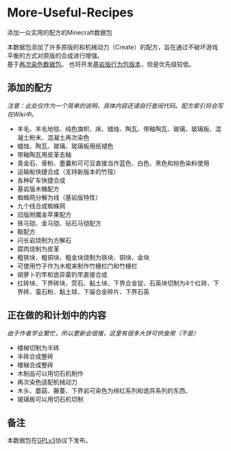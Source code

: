 # More-Useful-Recipes

添加一众实用的配方的Minecraft数据包  

本数据包添加了许多原版的和机械动力（Create）的配方，旨在通过不破坏游戏平衡的方式对原版的合成进行增强。  
基于[再次染色数据包](https://github.com/RainStar7981/Secondary-Dyeing-Data-Pack)。
也将开发[基岩版行为包版本](https://github.com/RainStar7981/More-Useful-Recipes-Behavior-Pack)，但是优先级较低。  

## 添加的配方

*注意：此处仅作为一个简单的说明，具体内容还请自行查阅代码。配方索引将会写在Wiki中。*  

- 羊毛、羊毛地毯、纯色旗帜、床、蜡烛、陶瓦、带釉陶瓦、玻璃、玻璃板、混凝土粉末、混凝土再次染色
- 蜡烛、陶瓦、玻璃、玻璃板用纸褪色
- 带釉陶瓦用皮革去釉
- 青金石、骨粉、墨囊和可可豆直接当作蓝色、白色、黑色和棕色染料使用
- 运输船快捷合成（支持新版本的竹筏）
- 各种矿车快捷合成
- 基岩版木桶配方
- 蜘蛛网分解为线（基岩版特性）
- 九个线合成蜘蛛网
- 旧版附魔金苹果配方
- 铁马铠、金马铠、钻石马铠配方
- 鞍配方
- 闪长岩烧制为方解石
- 腐肉烧制为皮革
- 粗铁块、粗铜块、粗金块烧制为铁块、铜块、金块
- 可使用竹子作为木棍来制作竹栅栏门和竹栅栏
- 胡萝卜钓竿和诡异菌钓竿直接合成
- 红砖块、下界砖块、荧石、黏土块、下界合金锭、石英块切制为4个红砖、下界砖、萤石粉、黏土球、下届合金碎片、下界石英


## 正在做的和计划中的内容

*由于作者学业繁忙，所以更新会很慢，这里有很多大饼可供食用（不是）*

- 楼梯切制为半砖
- 半砖合成整砖
- 楼梯合成整砖
- 木制品可以用切石机制作
- 再次染色适配机械动力
- 木头、蘑菇、藤蔓、下界岩可染色为绯红系列和诡异系列的东西、
- 玻璃板可以用切石机切制

## 备注

本数据包在[GPLv3](https://www.gnu.org/licenses/gpl-3.0.html)协议下发布。
